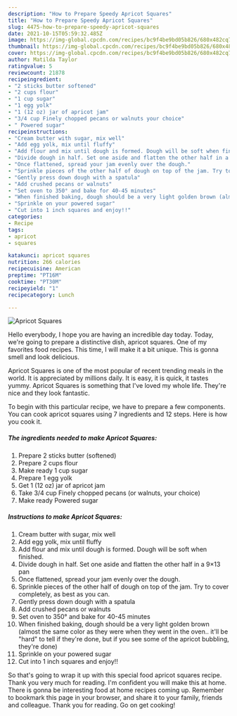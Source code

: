 ```yaml
---
description: "How to Prepare Speedy Apricot Squares"
title: "How to Prepare Speedy Apricot Squares"
slug: 4475-how-to-prepare-speedy-apricot-squares
date: 2021-10-15T05:59:32.485Z
image: https://img-global.cpcdn.com/recipes/bc9f4be9bd05b826/680x482cq70/apricot-squares-recipe-main-photo.jpg
thumbnail: https://img-global.cpcdn.com/recipes/bc9f4be9bd05b826/680x482cq70/apricot-squares-recipe-main-photo.jpg
cover: https://img-global.cpcdn.com/recipes/bc9f4be9bd05b826/680x482cq70/apricot-squares-recipe-main-photo.jpg
author: Matilda Taylor
ratingvalue: 5
reviewcount: 21878
recipeingredient:
- "2 sticks butter softened"
- "2 cups flour"
- "1 cup sugar"
- "1 egg yolk"
- "1 (12 oz) jar of apricot jam"
- "3/4 cup Finely chopped pecans or walnuts your choice"
- " Powered sugar"
recipeinstructions:
- "Cream butter with sugar, mix well"
- "Add egg yolk, mix until fluffy"
- "Add flour and mix until dough is formed. Dough will be soft when finished."
- "Divide dough in half. Set one aside and flatten the other half in a 9×13 pan"
- "Once flattened, spread your jam evenly over the dough."
- "Sprinkle pieces of the other half of dough on top of the jam. Try to cover completely, as best as you can."
- "Gently press down dough with a spatula"
- "Add crushed pecans or walnuts"
- "Set oven to 350° and bake for 40-45 minutes"
- "When finished baking, dough should be a very light golden brown (almost the same color as they were when they went in the oven.. it&#39;ll be &#34;hard&#34; to tell if they&#39;re done, but if you see some of the apricot bubbling, they&#39;re done)"
- "Sprinkle on your powered sugar"
- "Cut into 1 inch squares and enjoy!!"
categories:
- Recipe
tags:
- apricot
- squares

katakunci: apricot squares 
nutrition: 266 calories
recipecuisine: American
preptime: "PT16M"
cooktime: "PT30M"
recipeyield: "1"
recipecategory: Lunch

---
```



![Apricot Squares](https://img-global.cpcdn.com/recipes/bc9f4be9bd05b826/680x482cq70/apricot-squares-recipe-main-photo.jpg)

Hello everybody, I hope you are having an incredible day today. Today, we're going to prepare a distinctive dish, apricot squares. One of my favorites food recipes. This time, I will make it a bit unique. This is gonna smell and look delicious.

Apricot Squares is one of the most popular of recent trending meals in the world. It is appreciated by millions daily. It is easy, it is quick, it tastes yummy. Apricot Squares is something that I've loved my whole life. They're nice and they look fantastic.




To begin with this particular recipe, we have to prepare a few components. You can cook apricot squares using 7 ingredients and 12 steps. Here is how you cook it.

<!--inarticleads1-->

##### The ingredients needed to make Apricot Squares:

1. Prepare 2 sticks butter (softened)
1. Prepare 2 cups flour
1. Make ready 1 cup sugar
1. Prepare 1 egg yolk
1. Get 1 (12 oz) jar of apricot jam
1. Take 3/4 cup Finely chopped pecans (or walnuts, your choice)
1. Make ready  Powered sugar




<!--inarticleads2-->

##### Instructions to make Apricot Squares:

1. Cream butter with sugar, mix well
1. Add egg yolk, mix until fluffy
1. Add flour and mix until dough is formed. Dough will be soft when finished.
1. Divide dough in half. Set one aside and flatten the other half in a 9×13 pan
1. Once flattened, spread your jam evenly over the dough.
1. Sprinkle pieces of the other half of dough on top of the jam. Try to cover completely, as best as you can.
1. Gently press down dough with a spatula
1. Add crushed pecans or walnuts
1. Set oven to 350° and bake for 40-45 minutes
1. When finished baking, dough should be a very light golden brown (almost the same color as they were when they went in the oven.. it&#39;ll be &#34;hard&#34; to tell if they&#39;re done, but if you see some of the apricot bubbling, they&#39;re done)
1. Sprinkle on your powered sugar
1. Cut into 1 inch squares and enjoy!!




So that's going to wrap it up with this special food apricot squares recipe. Thank you very much for reading. I'm confident you will make this at home. There is gonna be interesting food at home recipes coming up. Remember to bookmark this page in your browser, and share it to your family, friends and colleague. Thank you for reading. Go on get cooking!

